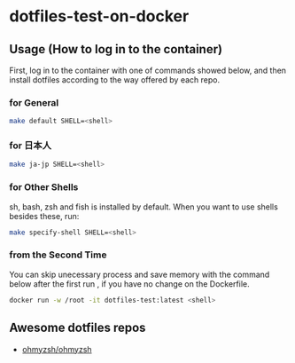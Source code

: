 # dotfiles-test-on-docker

## Usage (How to log in to the container)

First, log in to the container with one of commands showed below, and then install dotfiles according to the way offered by each repo.

### for General

```sh
make default SHELL=<shell>
```

### for 日本人

```sh
make ja-jp SHELL=<shell>
```

### for Other Shells

sh, bash, zsh and fish is installed by default.  When you want to use shells besides these, run:

```sh
make specify-shell SHELL=<shell>
```

### from the Second Time

You can skip unecessary process and save memory with the command below after the first run , if you have no change on the Dockerfile.

```sh
docker run -w /root -it dotfiles-test:latest <shell>
```

## Awesome dotfiles repos

- [ohmyzsh/ohmyzsh](https://github.com/ohmyzsh/ohmyzsh)
